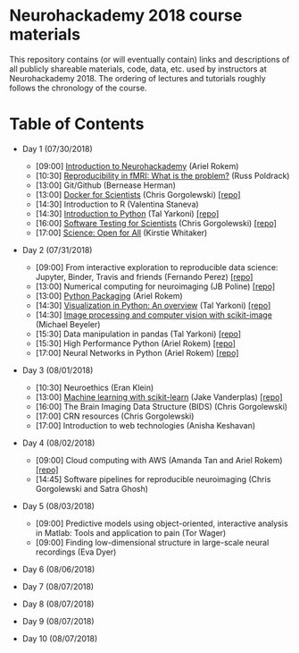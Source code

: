 # Neurohackademy 2018 course materials

This repository contains (or will eventually contain) links and descriptions of all publicly shareable materials, code, data, etc. used by instructors at Neurohackademy 2018. The ordering of lectures and tutorials roughly follows the chronology of the course.

# Table of Contents
* Day 1 (07/30/2018)
	* [09:00] [Introduction to Neurohackademy](https://neurohackademy.github.io/introduction-to-nh/) (Ariel Rokem)
	* [10:30] [Reproducibility in fMRI: What is the problem?](http://neurohackademy.org/wp-content/uploads/2018/02/Reproducibility_NHW2018.pdf) (Russ Poldrack)
	* [13:00] Git/Github (Bernease Herman)
	* [13:00] [Docker for Scientists](https://neurohackweek.github.io/docker-for-scientists/) (Chris Gorgolewski) [[repo]](https://github.com/neurohackweek/docker-for-scientists)
	* [14:30] Introduction to R (Valentina Staneva)
	* [14:30] [Introduction to Python](https://github.com/neurohackademy/introduction-to-python/blob/master/introduction-to-python.ipynb) (Tal Yarkoni) [[repo]](https://github.com/neurohackademy/introduction-to-python)
	* [16:00] [Software Testing for Scientists](https://neurohackweek.github.io/software-testing-for-scientists/) (Chris Gorgolewski) [[repo]](https://github.com/neurohackweek/software-testing-for-scientists/)
	* [17:00] [Science: Open for All](https://docs.google.com/presentation/d/1aZsggPkRrdLw_QSmvKA2z3OdIdx0TZg7GxeZtK_3ycQ/edit#slide=id.g1088c5b110_0_183) (Kirstie Whitaker)

* Day 2 (07/31/2018)
	* [09:00] From interactive exploration to reproducible data science: Jupyter, Binder, Travis and friends (Fernando Perez) [[repo]](https://github.com/jupyterlab/jupyterlab-demo)
	* [13:00] Numerical computing for neuroimaging (JB Poline) [[repo]](https://github.com/jakevdp/PythonDataScienceHandbook)
	* [13:00] [Python Packaging](https://nsls-ii.github.io/scientific-python-cookiecutter/) (Ariel Rokem)
	* [14:30] [Visualization in Python: An overview](https://github.com/neurohackademy/visualization-in-python/blob/master/visualization-in-python.ipynb) (Tal Yarkoni) [[repo]](https://github.com/neurohackademy/visualization-in-python)
	* [14:30] [Image processing and computer vision with scikit-image](https://mbeyeler.github.io/2018-neurohack-skimage) (Michael Beyeler)
	* [15:30] Data manipulation in pandas (Tal Yarkoni) [[repo]](https://github.com/jakevdp/PythonDataScienceHandbook)
	* [15:30] High Performance Python (Ariel Rokem) [[repo]](https://github.com/neurohackademy/high-performance-python)
	* [17:00] Neural Networks in Python (Ariel Rokem) [[repo]](https://neurohackademy.github.io/convolutional-neural-networks/)

* Day 3 (08/01/2018)
	* [10:30] Neuroethics (Eran Klein)
	* [13:00] [Machine learning with scikit-learn](https://github.com/jakevdp/sklearn_tutorial/blob/master/notebooks/Index.ipynb) (Jake Vanderplas) [[repo]](https://github.com/jakevdp/sklearn_tutorial)
	* [16:00] The Brain Imaging Data Structure (BIDS) (Chris Gorgolewski)
	* [17:00] CRN resources (Chris Gorgolewski)
	* [17:00] Introduction to web technologies (Anisha Keshavan)

* Day 4 (08/02/2018)
	* [09:00] Cloud computing with AWS (Amanda Tan and Ariel Rokem) [[repo]](https://github.com/neurohackademy/cloud101_aws)
	* [14:45] Software pipelines for reproducible neuroimaging (Chris Gorgolewski and Satra Ghosh)

* Day 5 (08/03/2018)
	* [09:00] Predictive models using object-oriented, interactive analysis in Matlab: Tools and application to pain (Tor Wager)
	* [09:00] Finding low-dimensional structure in large-scale neural recordings (Eva Dyer)

* Day 6 (08/06/2018)

* Day 7 (08/07/2018)

* Day 8 (08/07/2018)

* Day 9 (08/07/2018)

* Day 10 (08/07/2018)

